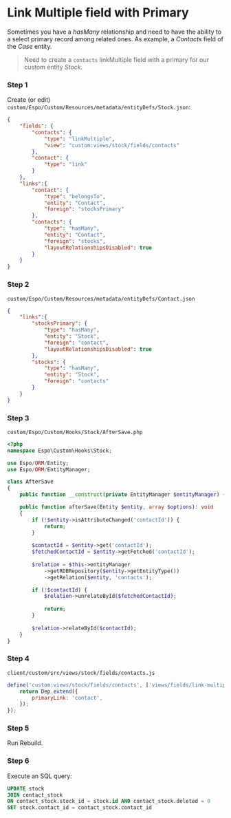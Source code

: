 # Link Multiple field with Primary

Sometimes you have a *hasMany* relationship and need to have the ability to a select primary record among related ones. As example, a *Contacts* field of the *Case* entity.

>Need to create a `contacts` linkMultiple field with a primary for our custom entity *Stock*. 
>

### Step 1

Create (or edit) `custom/Espo/Custom/Resources/metadata/entityDefs/Stock.json`:

```json
{
    "fields": {
        "contacts": {
            "type": "linkMultiple",
            "view": "custom:views/stock/fields/contacts"
        },
        "contact": {
            "type": "link"
        }
    },
    "links":{
        "contact": {
            "type": "belongsTo",
            "entity": "Contact",
            "foreign": "stocksPrimary"
        },
        "contacts": {
            "type": "hasMany",
            "entity": "Contact",
            "foreign": "stocks",
            "layoutRelationshipsDisabled": true
        }
    }
}
```

### Step 2

`custom/Espo/Custom/Resources/metadata/entityDefs/Contact.json`

```json
{
    "links":{
        "stocksPrimary": {
            "type": "hasMany",
            "entity": "Stock",
            "foreign": "contact",
            "layoutRelationshipsDisabled": true
        },
        "stocks": {
            "type": "hasMany",
            "entity": "Stock",
            "foreign": "contacts"
        }
    }
}
```

### Step 3
`custom/Espo/Custom/Hooks/Stock/AfterSave.php`

```php
<?php
namespace Espo\Custom\Hooks\Stock;

use Espo/ORM/Entity;
use Espo/ORM/EntityManager;

class AfterSave
{
    public function __construct(private EntityManager $entityManager) {}

    public function afterSave(Entity $entity, array $options): void
    {            
        if (!$entity->isAttributeChanged('contactId')) {
            return;
        }
        
        $contactId = $entity->get('contactId');
        $fetchedContactId = $entity->getFetched('contactId');
        
        $relation = $this->entityManager
            ->getRDBRepository($entity->getEntityType())
            ->getRelation($entity, 'contacts');

        if (!$contactId) {
            $relation->unrelateById($fetchedContactId);
            
            return;
        }
        
        $relation->relateById($contactId);        
    }
}
```

### Step 4
`client/custom/src/views/stock/fields/contacts.js`

```js
define('custom:views/stock/fields/contacts', ['views/fields/link-multiple-with-primary'], function (Dep) {   
    return Dep.extend({
        primaryLink: 'contact',
    });
});
```

### Step 5

Run Rebuild.

### Step 6

Execute an SQL query:

```sql
UPDATE stock
JOIN contact_stock
ON contact_stock.stock_id = stock.id AND contact_stock.deleted = 0
SET stock.contact_id = contact_stock.contact_id
```

